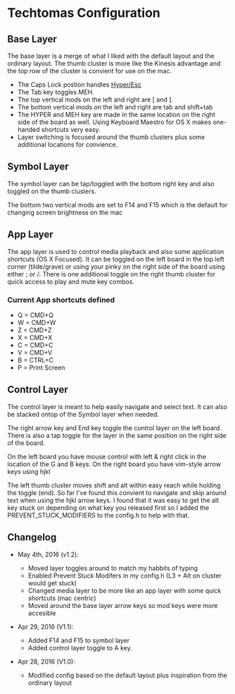 # Techtomas Configuration

## Base Layer

The base layer is a merge of what I liked with the default layout and the ordinary layout. The thumb cluster is more like the Kinesis advantage and the top row of the cluster is convient for use on the mac.

* The Caps Lock postion handles [Hyper/Esc](http://brettterpstra.com/2012/12/08/a-useful-caps-lock-key/)
* The Tab key toggles MEH.
* The top vertical mods on the left and right are [ and ].
* The bottom vertical mods on the left and right are tab and shift+tab
* The HYPER and MEH key are made in the same location on the right side of the board as well. Using Keyboard Maestro for OS X makes one-handed shortcuts very easy.
* Layer switching is focused around the thumb clusters plus some additional locations for convience.

## Symbol Layer
The symbol layer can be tap/toggled with the bottom right key and also toggled on the thumb clusters.

The bottom two vertical mods are set to F14 and F15 which is the default for changing screen brightness on the mac

## App Layer
The app layer is used to control media playback and also some application shortcuts (OS X Focused).
It can be toggled on the left board in the top left corner (tilde/grave) or using your pinky on the right side of the board using either ; or /.
There is one additional toggle on the right thumb cluster for quick access to play and mute key combos.

### Current App shortcuts defined
* Q = CMD+Q
* W = CMD+W
* Z = CMD+Z
* X = CMD+X
* C = CMD+C
* V = CMD+V
* B = CTRL+C
* P = Print Screen

## Control Layer
The control layer is meant to help easily navigate and select text. It can also be stacked ontop of the Symbol layer when needed.

The right arrow key and End key toggle the control layer on the left board. There is also a tap toggle for the layer in the same position on the right side of the board.

On the left board you have mouse control with left & right click in the location of the G and B keys.
On the right board you have vim-style arrow keys using hjkl

The left thumb cluster moves shift and alt within easy reach while holding the toggle (end). So far I've found this convient to navigate and  skip around text when using the hjkl arrow keys. I found that it was easy to get the alt key stuck on depending on what key you released first so I added the PREVENT_STUCK_MODIFIERS to the config.h to help with that.

## Changelog

* May 4th, 2016 (v1.2):
  * Moved layer toggles around to match my habbits of typing
  * Enabled Prevent Stuck Modifers in my config.h (L3 + Alt on cluster would get stuck)
  * Changed media layer to be more like an app layer with some quick shortcuts (mac centric)
  * Moved around the base layer arrow keys so mod keys were more accesible

* Apr 29, 2016 (V1.1):
  * Added F14 and F15 to symbol layer
  * Added control layer toggle to A key.

* Apr 28, 2016 (V1.0):
  * Modified config based on the default layout plus inspiration from the ordinary layout
